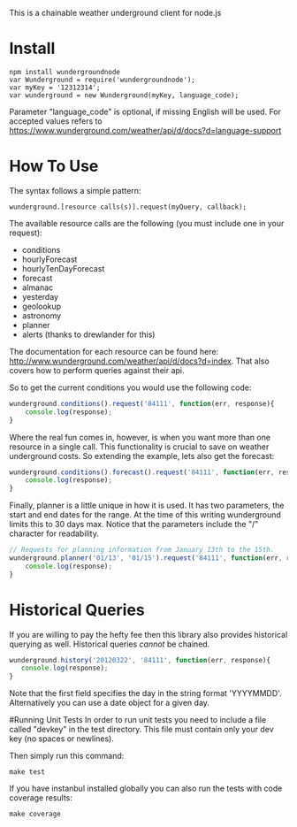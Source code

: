 This is a chainable weather underground client for node.js

# Install
    npm install wundergroundnode
    var Wunderground = require('wundergroundnode');
    var myKey = '12312314';
    var wunderground = new Wunderground(myKey, language_code);
    
Parameter "language_code" is optional, if missing English will be used. For accepted values refers to https://www.wunderground.com/weather/api/d/docs?d=language-support

# How To Use
The syntax follows a simple pattern:
    
    wunderground.[resource calls(s)].request(myQuery, callback);
    
The available resource calls are the following (you must include one in your request):

- conditions
- hourlyForecast
- hourlyTenDayForecast
- forecast
- almanac
- yesterday
- geolookup
- astronomy
- planner
- alerts (thanks to drewlander for this)

The documentation for each resource can be found here: http://www.wunderground.com/weather/api/d/docs?d=index. That also covers how to perform queries against their api.

So to get the current conditions you would use the following code:

```js
wunderground.conditions().request('84111', function(err, response){
    console.log(response);
}
```

Where the real fun comes in, however, is when you want more than one resource in a single call. This functionality is crucial to save on weather underground costs. So extending the example, lets also get the forecast:

```js
wunderground.conditions().forecast().request('84111', function(err, response){
    console.log(response);
}
```

Finally, planner is a little unique in how it is used. It has two parameters, the start and end dates for the range. At the time of this writing wunderground limits this to 30 days max. Notice that the parameters include the "/" character for readability.

```js
// Requests for planning information from January 13th to the 15th.
wunderground.planner('01/13', '01/15').request('84111', function(err, response){ 
    console.log(response);
}
```

# Historical Queries
If you are willing to pay the hefty fee then this library also provides historical querying as well. Historical queries _cannot_ be chained.

```js
wunderground.history('20120322', '84111', function(err, response){
   console.log(response);
}
```

Note that the first field specifies the day in the string format 'YYYYMMDD'. Alternatively you can use a date object for a given day.

#Running Unit Tests
In order to run unit tests you need to include a file called "devkey" in the test directory. This file must contain only your dev key (no spaces or newlines).

Then simply run this command:

    make test
    
If you have instanbul installed globally you can also run the tests with code coverage results:

    make coverage